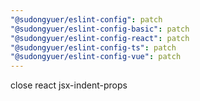 ```yaml
---
"@sudongyuer/eslint-config": patch
"@sudongyuer/eslint-config-basic": patch
"@sudongyuer/eslint-config-react": patch
"@sudongyuer/eslint-config-ts": patch
"@sudongyuer/eslint-config-vue": patch
---
```


close react jsx-indent-props
